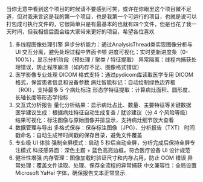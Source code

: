 当你无意中看到这个项目的时候请不要感到可笑，或许在你眼里这个项目微不足道，但对我来言这是我的第一个项目，也是我第一个可运行的项目，也就是说可以打包成可执行文件的，它很简单只是有最基本的也就有四个文件，但是也花了我一天时间，但我相信后面会给大家带来更好的项目，希望各位喜欢
1. 多线程图像处理引擎
异步分析能力：通过AnalysisThread类实现图像分析与 UI 交互分离，避免处理过程中界面卡顿
进度可视化：实时更新进度条（0-100%），显示分析阶段（预处理 / 聚类 / 特征提取）
异常隔离：线程内捕获处理错误，防止程序崩溃（如内存不足、图像格式错误）
2. 医学影像专业处理
DICOM 格式支持：通过pydicom库读取医学专用 DICOM 格式，保留患者信息和设备参数
病灶智能标记：自动绘制绿色边界框（ROI），支持最多 5 个病灶标注
形态学特征提取：计算病灶面积、圆形度、长轴长度等形态学指标
3. 交互式分析报告
量化分析结果：显示病灶占比、数量、主要特征等关键数据
医学建议生成：根据病灶特征自动生成复查 / 就诊建议（分 4 个风险等级）
结果可视化：标注图像与原始图像并排显示，支持病灶细节放大查看
4. 数据管理与导出
多格式保存：保存标注图像（JPG）、分析报告（TXT）
时间戳命名：自动生成带时间戳的保存目录，避免文件覆盖
5. 专业级 UI 体验
强制全屏模式：启动 5 秒后自动全屏，分析完成后保持全屏专注模式
科技感界面：深色主题 + 蓝色高亮边框，符合医疗设备 UI 设计规范
6. 健壮性增强
内存管理：图像加载时验证尺寸和内存占用，防止 OOM 错误
异常处理：覆盖文件读取、处理、保存全流程的异常捕获
中文兼容性：全局设置 Microsoft YaHei 字体，确保报告文本正常显示
